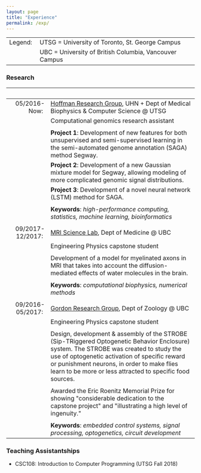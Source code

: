 ```yaml
---
layout: page
title: "Experience"
permalink: /exp/
---
```


| | | 
|-------: | :---| 
| Legend:&nbsp;| UTSG = University of Toronto, St. George Campus |
|         | UBC = University of British Columbia, Vancouver Campus |

### Research

 | &nbsp;&nbsp;&nbsp;&nbsp;&nbsp;&nbsp;&nbsp;&nbsp;&nbsp;&nbsp;&nbsp;&nbsp;&nbsp;&nbsp;&nbsp;&nbsp;&nbsp;&nbsp;&nbsp;&nbsp;| |
 |-------: | :---|
 | 05/2016-Now:&nbsp;| [Hoffman Research Group](http://www.hoffmanlab.org), UHN + Dept of Medical Biophysics & Computer Science @ UTSG |
 | | Computational genomics research assistant |
 | | |
 | | **Project 1**: Development of new features for both unsupervised and semi-supervised learning in the semi-automated genome annotation (SAGA) method Segway. |
 | | **Project 2**: Development of a new Gaussian mixture model for Segway, allowing modeling of more complicated genomic signal distributions. |
 | | **Project 3**: Development of a novel neural network (LSTM) method for SAGA.|
 | | |
 | | **Keywords**: _high-performance computing, statistics, machine learning, bioinformatics_ |
 | | |
 | 09/2017-12/2017:&nbsp;| [MRI Science Lab](http://mriscience.med.ubc.ca/), Dept of Medicine @ UBC|
 | | Engineering Physics capstone student |
 | | |
 | | Development of a model for myelinated axons in MRI that takes into account the diffusion-mediated effects of water molecules in the brain.|
 | | |
 | | **Keywords**: _computational biophysics, numerical methods_ |
 | | |
 | 09/2016-05/2017:&nbsp;| [Gordon Research Group](http://www.zoology.ubc.ca/~gordon/), Dept of Zoology @ UBC|
 | | Engineering Physics capstone student |
 | | |
 | | Design, development & assembly of the STROBE (Sip-TRiggered Optogenetic Behavior Enclosure) system. The STROBE was created to study the use of optogenetic activation of specific reward or punishment neurons, in order to make flies learn to be more or less attracted to specific food sources. |
 | | |
 | | Awarded the Eric Roenitz Memorial Prize for showing "considerable dedication to the capstone project" and "illustrating a high level of ingenuity."|
 | | |
 | | **Keywords**: _embedded control systems, signal processing, optogenetics, circuit development_ |


### Teaching Assistantships

* CSC108: Introduction to Computer Programming (UTSG Fall 2018)
